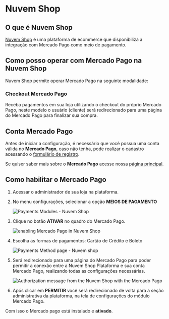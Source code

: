 # Nuvem Shop

## O que é Nuvem Shop

[Nuvem Shop](www.nuvemshop.com.br/) é uma plataforma de ecommerce que disponibiliza a integração com Mercado Pago como meio de pagamento.

## Como posso operar com Mercado Pago na Nuvem Shop

Nuvem Shop permite operar Mercado Pago na seguinte modalidade:

### Checkout Mercado Pago

Receba pagamentos em sua loja utilizando o checkout do próprio Mercado Pago, neste modelo o usuário (cliente) será redirecionado para uma página do Mercado Pago para finalizar sua compra.

## Conta Mercado Pago

Antes de iniciar a configuração, é necessário que você possua uma conta válida no **Mercado Pago**, caso não tenha, pode realizar o cadastro acessando o [formulário de registro](https://www.mercadopago.com.br/registration-mp?mode=mp).

Se quiser saber mais sobre o **Mercado Pago** acesse nossa [página principal](https://www.mercadopago.com.br/).

## Como habilitar o Mercado Pago

1. Acessar o administrador de sua loja na plataforma.
2. No menu configurações, selecionar a opção **MEIOS DE PAGAMENTO**

    ![Payments Modules - Nuvem Shop](/images/NuvemShopmeiodepagamento1.png)


3. Clique no botão **ATIVAR** no quadro do Mercado Pago.

    ![enabling Mercado Pago in Nuvem Shop](/images/NuvemShopativarMP.png)

4. Escolha as formas de pagamentos: Cartão de Crédito e Boleto  

    ![Payments Method page - Nuvem shop](/images/NuvemShopativarMP2.png)

5. Será redirecionado para uma página do Mercado Pago para poder permitir a conexão entre a Nuvem Shop Plataforma e sua conta Mercado Pago, realizando todas as configurações necessárias.

    ![Authorization message from the Nuvem Shop with the Mercado Pago](/images/NuvemShoppermitirMP.png)

6. Após clicar em **PERMITIR** você será redirecionado de volta para a seção administrativa da plataforma, na tela de configurações do módulo Mercado Pago.


Com isso o Mercado pago está instalado e **ativado**.
